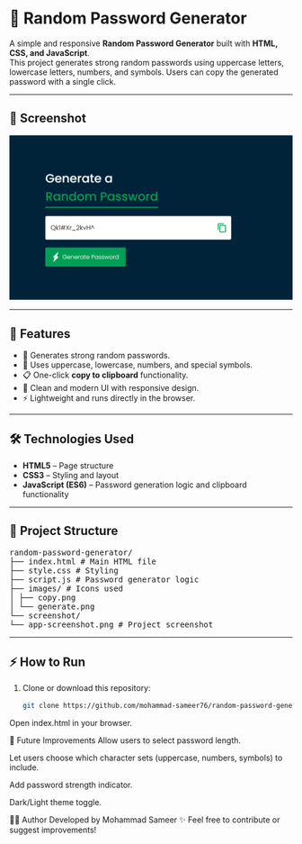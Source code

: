 # 🔐 Random Password Generator

A simple and responsive **Random Password Generator** built with **HTML, CSS, and JavaScript**.  
This project generates strong random passwords using uppercase letters, lowercase letters, numbers, and symbols. Users can copy the generated password with a single click.

---

## 📸 Screenshot

![App Screenshot](screenshot/app-screenshot.png)

---

## 🚀 Features

- 🔑 Generates strong random passwords.  
- 🔄 Uses uppercase, lowercase, numbers, and special symbols.  
- 📋 One-click **copy to clipboard** functionality.  
- 🎨 Clean and modern UI with responsive design.  
- ⚡ Lightweight and runs directly in the browser.  

---

## 🛠️ Technologies Used

- **HTML5** – Page structure  
- **CSS3** – Styling and layout  
- **JavaScript (ES6)** – Password generation logic and clipboard functionality  

---

## 📂 Project Structure
<pre>
random-password-generator/
├── index.html # Main HTML file
├── style.css # Styling
├── script.js # Password generator logic
├── images/ # Icons used
│ ├── copy.png
│ └── generate.png
└── screenshot/
└── app-screenshot.png # Project screenshot
</pre>
---

## ⚡ How to Run

1. Clone or download this repository:
   ```bash
   git clone https://github.com/mohammad-sameer76/random-password-generator.git
Open index.html in your browser.

🎯 Future Improvements
Allow users to select password length.

Let users choose which character sets (uppercase, numbers, symbols) to include.

Add password strength indicator.

Dark/Light theme toggle.

👨‍💻 Author
Developed by Mohammad Sameer ✨
Feel free to contribute or suggest improvements!
